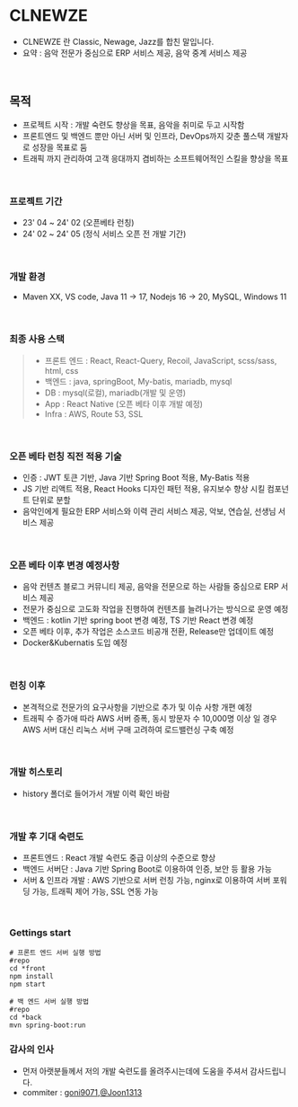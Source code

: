 # CLNEWZE

- CLNEWZE 란 Classic, Newage, Jazz를 합친 말입니다.
- 요약 : 음악 전문가 중심으로 ERP 서비스 제공, 음악 중계 서비스 제공

<br/>

## 목적

- 프로젝트 시작 : 개발 숙련도 향상을 목표, 음악을 취미로 두고 시작함
- 프론트엔드 및 백엔드 뿐만 아닌 서버 및 인프라, DevOps까지 갖춘 풀스택 개발자로 성장을 목표로 둠
- 트래픽 까지 관리하여 고객 응대까지 겸비하는 소프트웨어적인 스킬을 향상을 목표 

<br/>

### 프로젝트 기간

- 23' 04 ~ 24' 02 (오픈베타 런칭)
- 24' 02 ~ 24' 05 (정식 서비스 오픈 전 개발 기간)

<br/>

### 개발 환경

- Maven XX, VS code, Java 11 -> 17, Nodejs 16 -> 20, MySQL, Windows 11

<br/>

### 최종 사용 스택

> - 프론트 엔드 : React, React-Query, Recoil, JavaScript, scss/sass, html, css
> - 백엔드 : java, springBoot, My-batis, mariadb, mysql
> - DB : mysql(로컬), mariadb(개발 및 운영)
> - App : React Native (오픈 베타 이후 개발 예정)
> - Infra : AWS, Route 53, SSL

<br/>

### 오픈 베타 런칭 직전 적용 기술

- 인증 : JWT 토큰 기반, Java 기반 Spring Boot 적용, My-Batis 적용
- JS 기반 리액트 적용, React Hooks 디자인 패턴 적용, 유지보수 향상 시킬 컴포넌트 단위로 분할
- 음악인에게 필요한 ERP 서비스와 이력 관리 서비스 제공, 악보, 연습실, 선생님 서비스 제공

<br/>

### 오픈 베타 이후 변경 예정사항

- 음악 컨텐츠 블로그 커뮤니티 제공, 음악을 전문으로 하는 사람들 중심으로 ERP 서비스 제공
- 전문가 중심으로 고도화 작업을 진행하여 컨텐츠를 늘려나가는 방식으로 운영 예정
- 백엔드 : kotlin 기반 spring boot 변경 예정, TS 기반 React 변경 예정
- 오픈 베타 이후, 추가 작업은 소스코드 비공개 전환, Release만 업데이트 예정
- Docker&Kubernatis 도입 예정

<br/>

### 런칭 이후

- 본격적으로 전문가의 요구사항을 기반으로 추가 및 이슈 사항 개편 예정
- 트래픽 수 증가애 따라 AWS 서버 증폭, 동시 방문자 수 10,000명 이상 일 경우 AWS 서버 대신 리눅스 서버 구매 고려하여 로드밸런싱 구축 예정

<br/>

### 개발 히스토리

- history 폴더로 들어가서 개발 이력 확인 바람

<br/>

### 개발 후 기대 숙련도

- 프론트엔드 : React 개발 숙련도 중급 이상의 수준으로 향상
- 백엔드 서버단 : Java 기반 Spring Boot로 이용하여 인증, 보안 등 활용 가능
- 서버 & 인프라 개발 : AWS 기반으로 서버 런칭 가능, nginx로 이용하여 서버 포워딩 가능, 트래픽 제어 가능, SSL 연동 가능

<br/>

### Gettings start

```
# 프론트 엔드 서버 실행 방법
#repo
cd *front
npm install
npm start
```

```
# 백 엔드 서버 실행 방법
#repo
cd *back
mvn spring-boot:run
```


### 감사의 인사

- 먼저 아랫분들께서 저의 개발 숙련도를 올려주시는데에 도움을 주셔서 감사드립니다.
- commiter : [goni9071](https://github.com/goni9071),[@Joon1313](https://github.com/Joon1313)

